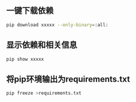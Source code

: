 

## 一键下载依赖

```bash
pip download xxxxx --only-binary=:all:
```



## 显示依赖和相关信息

```bash
pip show xxxxx
```



## 将pip环境输出为requirements.txt

```bash
pip freeze >requirements.txt
```

